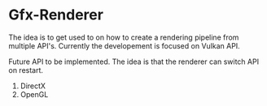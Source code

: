 # Gfx-Renderer
The idea is to get used to on how to create a rendering pipeline from multiple API's. Currently the developement is focused on Vulkan API.

Future API to be implemented.
The idea is that the renderer can switch API on restart.
1) DirectX
2) OpenGL
